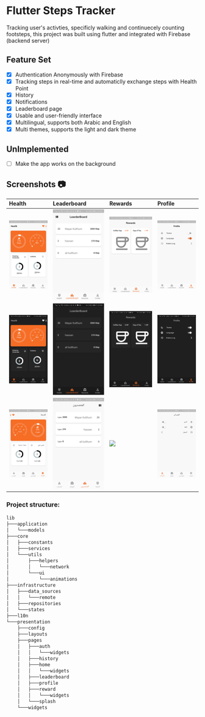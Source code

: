 # Flutter Steps Tracker

Tracking user's activties, specificly walking and continuecely counting footsteps, this project was built using flutter and integrated with Firebase (backend server) 


## Feature Set 

* [x] Authentication Anonymously with Firebase
* [x] Tracking steps in real-time and automaticlly exchange steps with Health Point
* [x] History
* [x] Notifications
* [x] Leaderboard page
* [x] Usable and user-friendly interface
* [x] Multilingual, supports both Arabic and English
* [x] Multi themes, supports the light and dark theme

## UnImplemented 

* [ ] Make the app works on the background


## Screenshots :camera:

| Health  | Leaderboard  | Rewards  | Profile  |
|:----------|:----------|:----------|:----------|
| <img src="https://github.com/D4sh12/flutter-steps-tracker/blob/master/screenshots/health_light.jpg" width=300>     | <img src="https://github.com/D4sh12/flutter-steps-tracker/blob/master/screenshots/leader_light.jpg" width=300>     | <img src="https://github.com/D4sh12/flutter-steps-tracker/blob/master/screenshots/reward_light.jpg" width=300>     | <img src="https://github.com/D4sh12/flutter-steps-tracker/blob/master/screenshots/profile_light.jpg" width=300>     |
| <img src="https://github.com/D4sh12/flutter-steps-tracker/blob/master/screenshots/health_dark.jpg" width=300>     | <img src="https://github.com/D4sh12/flutter-steps-tracker/blob/master/screenshots/leader_dark.jpg" width=300>     | <img src="https://github.com/D4sh12/flutter-steps-tracker/blob/master/screenshots/reward_dark.jpg" width=300>     | <img src="https://github.com/D4sh12/flutter-steps-tracker/blob/master/screenshots/profile_dark.jpg" width=300>    |
| <img src="https://github.com/D4sh12/flutter-steps-tracker/blob/master/screenshots/health_light_ar.jpg" width=300>     | <img src="https://github.com/D4sh12/flutter-steps-tracker/blob/master/screenshots/leader_light_ar.jpg" width=300>     | <img src="https://github.com/D4sh12/flutter-steps-tracker/blob/master/screenshots/reward_light_ar.jpg" width=300>     | <img src="https://github.com/D4sh12/flutter-steps-tracker/blob/master/screenshots/profile_light_ar.jpg" width=300>    |

### Project structure:

```
lib
├───application
│   └───models
├───core
│   ├───constants
│   ├───services
│   └───utils
│       ├───helpers
│       │   └───network
│       └───ui
│           └───animations
├───infrastructure
│   ├───data_sources
│   │   └───remote
│   ├───repositories
│   └───states
├───l10n
└───presentation
    ├───config
    ├───layouts
    ├───pages
    │   ├───auth
    │   │   └───widgets
    │   ├───history
    │   ├───home
    │   │   └───widgets
    │   ├───leaderboard
    │   ├───profile
    │   ├───reward
    │   │   └───widgets
    │   └───splash
    └───widgets

```